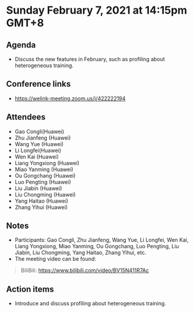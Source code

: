 # Sunday February 7, 2021 at 14:15pm GMT+8

## Agenda

* Discuss the new features in February, such as profiling about heterogeneous training.

## Conference links

* <https://welink-meeting.zoom.us/j/422222194>

## Attendees

* Gao Congli(Huawei)
* Zhu Jianfeng (Huawei)
* Wang Yue (Huawei)
* Li Longfei(Huawei)
* Wen Kai (Huawei)
* Liang Yongxiong (Huawei)
* Miao Yanming (Huawei)
* Ou Gongchang (Huawei)
* Luo Pengting (Huawei)
* Liu Jiabin (Huawei)
* Liu Chongming (Huawei)
* Yang Haitao (Huawei)
* Zhang Yihui (Huawei)

## Notes

* Participants: Gao Congli, Zhu Jianfeng, Wang Yue, Li Longfei, Wen Kai, Liang Yongxiong, Miao Yanming, Ou Gongchang, Luo Pengting, Liu Jiabin, Liu Chongming, Yang Haitao, Zhang Yihui, etc.
* The meeting video can be found:

> BiliBili: <https://www.bilibili.com/video/BV15N411R7Ac>

## Action items

* Introduce and discuss profiling about heterogeneous training.
